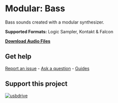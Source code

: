 # Modular: Bass
 
Bass sounds created with a modular synthesizer.

**Supported Formats:** Logic Sampler, Kontakt & Falcon

**[Download Audio Files](https://github.com/publicsamples/Modular-Bass/releases/tag/1.0)**

## **Get help**

[Report an issue](https://github.com/publicsamples/home/issues) - [Ask a question](https://github.com/publicsamples/home/discussions) - [Guides](https://github.com/publicsamples/home/wiki)

## **Support this project**

[
![usbdrive](https://www.modularsamples.com/img/USB.png)
](https://www.modularsamples.com/sample-library-on-usb-drive//)

